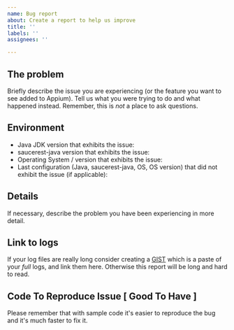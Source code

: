 ```yaml
---
name: Bug report
about: Create a report to help us improve
title: ''
labels: ''
assignees: ''

---
```


## The problem

Briefly describe the issue you are experiencing (or the feature you want to see added to Appium). Tell us what you were trying to do and what happened instead. Remember, this is _not_ a place to ask questions.

## Environment

* Java JDK version that exhibits the issue:
* saucerest-java version that exhibits the issue:
* Operating System / version that exhibits the issue:
* Last configuration (Java, saucerest-java, OS, OS version) that did not exhibit the issue (if applicable):

## Details

If necessary, describe the problem you have been experiencing in more detail.

## Link to logs

If your log files are really long consider creating a [GIST](https://gist.github.com) which is a paste of your _full_  logs, and link them here. Otherwise this report will be long and hard to read.

## Code To Reproduce Issue [ Good To Have ]

Please remember that with sample code it's easier to reproduce the bug and it's much faster to fix it.
